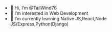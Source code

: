 - 👋 Hi, I’m @TailWind76
- 👀 I’m interested in Web Development
- 🌱 I’m currently learning Native JS,React,Node JS/Express,Python(Django) 

<!---
TailWind76/TailWind76 is a ✨ special ✨ repository because its `README.md` (this file) appears on your GitHub profile.
You can click the Preview link to take a look at your changes.
--->

